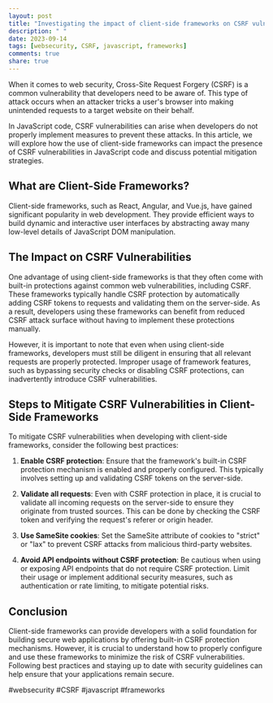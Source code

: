 ```yaml
---
layout: post
title: "Investigating the impact of client-side frameworks on CSRF vulnerabilities in JavaScript code"
description: " "
date: 2023-09-14
tags: [websecurity, CSRF, javascript, frameworks]
comments: true
share: true
---
```


When it comes to web security, Cross-Site Request Forgery (CSRF) is a common vulnerability that developers need to be aware of. This type of attack occurs when an attacker tricks a user's browser into making unintended requests to a target website on their behalf. 

In JavaScript code, CSRF vulnerabilities can arise when developers do not properly implement measures to prevent these attacks. In this article, we will explore how the use of client-side frameworks can impact the presence of CSRF vulnerabilities in JavaScript code and discuss potential mitigation strategies.

## What are Client-Side Frameworks?

Client-side frameworks, such as React, Angular, and Vue.js, have gained significant popularity in web development. They provide efficient ways to build dynamic and interactive user interfaces by abstracting away many low-level details of JavaScript DOM manipulation.

## The Impact on CSRF Vulnerabilities

One advantage of using client-side frameworks is that they often come with built-in protections against common web vulnerabilities, including CSRF. These frameworks typically handle CSRF protection by automatically adding CSRF tokens to requests and validating them on the server-side. As a result, developers using these frameworks can benefit from reduced CSRF attack surface without having to implement these protections manually.

However, it is important to note that even when using client-side frameworks, developers must still be diligent in ensuring that all relevant requests are properly protected. Improper usage of framework features, such as bypassing security checks or disabling CSRF protections, can inadvertently introduce CSRF vulnerabilities.

## Steps to Mitigate CSRF Vulnerabilities in Client-Side Frameworks

To mitigate CSRF vulnerabilities when developing with client-side frameworks, consider the following best practices:

1. **Enable CSRF protection**: Ensure that the framework's built-in CSRF protection mechanism is enabled and properly configured. This typically involves setting up and validating CSRF tokens on the server-side.

2. **Validate all requests**: Even with CSRF protection in place, it is crucial to validate all incoming requests on the server-side to ensure they originate from trusted sources. This can be done by checking the CSRF token and verifying the request's referer or origin header.

3. **Use SameSite cookies**: Set the SameSite attribute of cookies to "strict" or "lax" to prevent CSRF attacks from malicious third-party websites.

4. **Avoid API endpoints without CSRF protection**: Be cautious when using or exposing API endpoints that do not require CSRF protection. Limit their usage or implement additional security measures, such as authentication or rate limiting, to mitigate potential risks.

## Conclusion

Client-side frameworks can provide developers with a solid foundation for building secure web applications by offering built-in CSRF protection mechanisms. However, it is crucial to understand how to properly configure and use these frameworks to minimize the risk of CSRF vulnerabilities. Following best practices and staying up to date with security guidelines can help ensure that your applications remain secure.

#websecurity #CSRF #javascript #frameworks